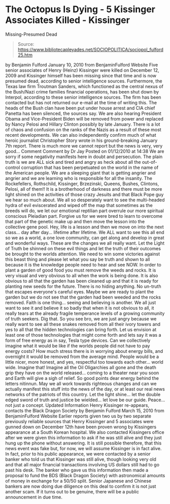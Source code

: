 # The Octopus Is Dying - 5 Kissinger Associates Killed - Kissinger 
Missing-Presumed Dead

> Source: https://www.bibliotecapleyades.net/SOCIOPOLITICA/sociopol_fulford25.htm

by Benjamin Fulford
January 10, 2010
from
BenjaminFulford Website
Five senior associates of
Henry (Heinz)
Kissinger were killed on December
12, 2009 and Kissinger himself has been missing since that time and is now
presumed dead, according to senior intelligence sources.
Furthermore, the Texas law firm Troutman
Sanders, which functioned as the central nexus of the
Bush/Nazi crime
families financial operations, has been shut down by Interpol, according to
these senior intelligence sources. The firm has been contacted but has not
returned our e-mail at the time of writing this.
The heads of the Bush clan have been put under house arrest and CIA chief
Panetta has been silenced, the sources say.
We are also hearing President Obama and
Vice-President Biden will be removed from power and replaced by
Nancy Pelosi and Hillary Clinton possibly by late January. There is a
lot of chaos and confusion on the ranks of the Nazis as a result of these
most recent developments.
We can also independently confirm much of what heroic journalist
Christopher Story wrote in his
ground-breaking January 7th report.
There is much more we cannot report but the news is very, very good...
Comment
Comment by Dr Jay
Posted on 01/12/2010 at 14:38
We are sorry if some negativity manifests
here in doubt and persecution. The plain truth is we are ALL sick and
tired and angry as heck about all the out-of-control corruption that has
been perpetuated on the world in the name of the American people. We are
a sleeping giant that is getting angrier and angrier and we are learning
who is responsible for all the insanity.
The
Rockefellers,
Rothschild, Kissinger,
Brzezinski,
Queens,
Bushes, Clintons, Pelosi, all of them!!
It is a brotherhood of darkness and there
must be more light shined on the activities of those crazy
Jesuits and
that
Black Pope guy we hear so much about. We all so desperately want to
see the multi-headed hydra of evil eviscerated and wiped off the map
that sometimes as the breeds will do, we let our emotional
reptilian part overrule our more spiritual conscious
Pleiadian part.
Forgive us for we were bred to learn to
overcome that part of the genetic make up and then move the lesson into
the collective gene pool. Hey, life is a lesson and then we move on into
the next class... day after day... lifetime after lifetime.
We ALL want to see this all end so we as a world, a one love community,
can get along and develop in great and wonderful ways. These are the
changes we all really want. Let the Light of Truth be shinned on these
evil things and let the truth of their outcomes be brought to the worlds
attention. We need to win some victories against this beast thing and
please let what you say be truth and shown to all because it is the
knowledge people need to hear and see NOW.
In order to plant a garden of good food you must remove the weeds and
rocks. It is very visual and very obvious to all when the work is being
done. It is also obvious to all that the garden has been cleaned up and
that it is ready for planting new seeds for the future. There is no
hiding anything.
No un-truth that escapes everyone's careful
eyes. Maybe we are ready to plant the garden but we do not see that the
garden had been weeded and the rocks removed. Faith is one
thing... seeing and believing is another. We all just want to see it and
believe it so badly that when it is not obvious to all, it really tears
at the already fragile temperance levels of a growing community of truth
seekers. Dig that.
So you see bro, we are just angry because we really want to see all
these snakes removed from all their ivory towers and yes to all that the
hidden technologies can bring forth. Let us envision at least one of
those technologies that might come forth and lets say it was a form of
free energy as in say, Tesla type devices.
Can we collectively imagine what it would be
like if the worlds people did not have to pay energy costs?
How much stress there is in worrying about
energy bills, and overnight it would be removed from the average mind.
People would be a little nicer, more honest, and yes, respectful too
towards each other... world wide. Imagine that!
Imagine all the Oil Oligarchies all gone and
the death grip they have on the world released... coming to a theater
near you soon and Earth will give a sigh of relief.
So good points dear energy behind the letters nitinnun. May we
all work towards righteous changes and can we actually manifest this
stuff into the news of the day, or at least our real news networks of
the patriots of this country.
Let the light shine... let the double edged sword of truth and
justice be wielded... let love be our guide.
Peace... not just a concept.
Updated Information
Henry Kissinger re-appears, contacts the Black Dragon
Society
by Benjamin Fulford
March 15, 2010
from
BenjaminFulford Website
Earlier reports given two us by two separate previously reliable sources
that Henry Kissinger and 5 associates were gunned down on December 12th have
been proven wrong by Kissingers appearance at a South Korean hospital.
We also contacted Kissingers office after we
were given this information to ask if he was still alive and they just hung
up the phone without answering. It is still possible therefore, that this
news event was fake but, for now, we will
assume Kissinger is in fact alive.
In fact, prior to his public appearance, we were contacted by a senior
banker who told us that Kissinger was still alive, though looking very old
and that all major financial transactions involving US dollars still had to
go past his desk. The banker who gave us this information then made a
proposal to fund the BDS (Black Dragon Society)
with astronomical amounts of money in exchange for a 50/50 split. Senior
Japanese and Chinese bankers are now doing due diligence on this deal to
confirm it is not just another scam.
If it turns out to be genuine, there will be a
public announcement in due time.
